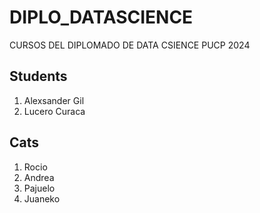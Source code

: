 # DIPLO_DATASCIENCE
CURSOS DEL DIPLOMADO DE DATA CSIENCE PUCP 2024

## Students
1. Alexsander Gil
2. Lucero Curaca

## Cats
1. Rocio
2. Andrea
3. Pajuelo
4. Juaneko
